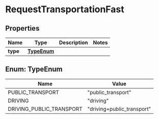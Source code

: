 

# RequestTransportationFast


## Properties

Name | Type | Description | Notes
------------ | ------------- | ------------- | -------------
**type** | [**TypeEnum**](#TypeEnum) |  | 



## Enum: TypeEnum

Name | Value
---- | -----
PUBLIC_TRANSPORT | &quot;public_transport&quot;
DRIVING | &quot;driving&quot;
DRIVING_PUBLIC_TRANSPORT | &quot;driving+public_transport&quot;



